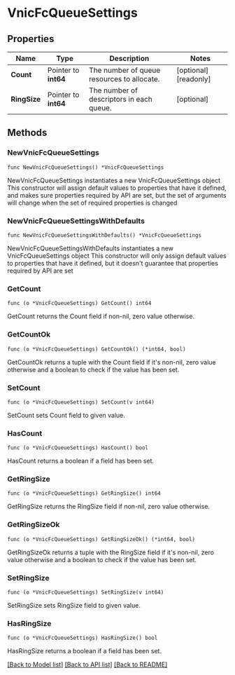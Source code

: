 # VnicFcQueueSettings

## Properties

Name | Type | Description | Notes
------------ | ------------- | ------------- | -------------
**Count** | Pointer to **int64** | The number of queue resources to allocate. | [optional] [readonly] 
**RingSize** | Pointer to **int64** | The number of descriptors in each queue. | [optional] 

## Methods

### NewVnicFcQueueSettings

`func NewVnicFcQueueSettings() *VnicFcQueueSettings`

NewVnicFcQueueSettings instantiates a new VnicFcQueueSettings object
This constructor will assign default values to properties that have it defined,
and makes sure properties required by API are set, but the set of arguments
will change when the set of required properties is changed

### NewVnicFcQueueSettingsWithDefaults

`func NewVnicFcQueueSettingsWithDefaults() *VnicFcQueueSettings`

NewVnicFcQueueSettingsWithDefaults instantiates a new VnicFcQueueSettings object
This constructor will only assign default values to properties that have it defined,
but it doesn't guarantee that properties required by API are set

### GetCount

`func (o *VnicFcQueueSettings) GetCount() int64`

GetCount returns the Count field if non-nil, zero value otherwise.

### GetCountOk

`func (o *VnicFcQueueSettings) GetCountOk() (*int64, bool)`

GetCountOk returns a tuple with the Count field if it's non-nil, zero value otherwise
and a boolean to check if the value has been set.

### SetCount

`func (o *VnicFcQueueSettings) SetCount(v int64)`

SetCount sets Count field to given value.

### HasCount

`func (o *VnicFcQueueSettings) HasCount() bool`

HasCount returns a boolean if a field has been set.

### GetRingSize

`func (o *VnicFcQueueSettings) GetRingSize() int64`

GetRingSize returns the RingSize field if non-nil, zero value otherwise.

### GetRingSizeOk

`func (o *VnicFcQueueSettings) GetRingSizeOk() (*int64, bool)`

GetRingSizeOk returns a tuple with the RingSize field if it's non-nil, zero value otherwise
and a boolean to check if the value has been set.

### SetRingSize

`func (o *VnicFcQueueSettings) SetRingSize(v int64)`

SetRingSize sets RingSize field to given value.

### HasRingSize

`func (o *VnicFcQueueSettings) HasRingSize() bool`

HasRingSize returns a boolean if a field has been set.


[[Back to Model list]](../README.md#documentation-for-models) [[Back to API list]](../README.md#documentation-for-api-endpoints) [[Back to README]](../README.md)


